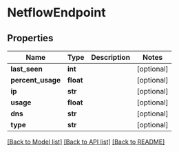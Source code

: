 # NetflowEndpoint

## Properties
Name | Type | Description | Notes
------------ | ------------- | ------------- | -------------
**last_seen** | **int** |  | [optional] 
**percent_usage** | **float** |  | [optional] 
**ip** | **str** |  | [optional] 
**usage** | **float** |  | [optional] 
**dns** | **str** |  | [optional] 
**type** | **str** |  | [optional] 

[[Back to Model list]](../README.md#documentation-for-models) [[Back to API list]](../README.md#documentation-for-api-endpoints) [[Back to README]](../README.md)

